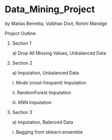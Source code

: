 # Data_Mining_Project

by Matias Berretta, Vaibhav Dixit, Rohini Mandge

Project Outline

1. Section 1

    a) Drop All Missing Values, Unbalanced Data

2. Section 2
    
    a) Imputation, Unbalanced Data

    i. Mode (most-frequent) Imputation

    ii. RandomForest Imputation

    iii. KNN Imputation

3. Section 3

    a) Imputation, Balanced Data

    i. Bagging from sklearn.ensemble
